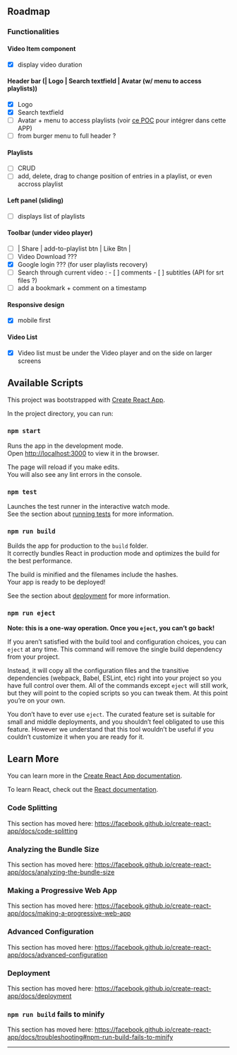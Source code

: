 ## Roadmap

### Functionalities

#### Video Item component

  - [x] display video duration

#### Header bar (| Logo | Search textfield | Avatar (w/ menu to access playlists))
 - [x] Logo
 - [x] Search textfield
 - [ ] Avatar + menu to access playlists (voir [ce POC](https://github.com/boostup/react-google-login-example) pour intégrer dans cette APP)
 - [ ] from burger menu to full header ?

#### Playlists
  - [ ] CRUD
  - [ ] add, delete, drag to change position of entries in a playlist, or even accross playlist
  
#### Left panel (sliding)
  - [ ] displays list of playlists

#### Toolbar (under video player)
  - [ ] | Share | add-to-playlist btn | Like Btn |
  - [ ] Video Download ???
  - [x] Google login ??? (for user playlists recovery)
  - [ ] Search through current video : 
        - [ ] comments
        - [ ] subtitles (API for srt files ?)        
  - [ ] add a bookmark + comment on a timestamp

#### Responsive design
  - [x] mobile first

#### Video List
- [x] Video list must be under the Video player and on the side on larger screens

## Available Scripts

This project was bootstrapped with [Create React App](https://github.com/facebook/create-react-app).

In the project directory, you can run:

### `npm start`

Runs the app in the development mode.<br />
Open [http://localhost:3000](http://localhost:3000) to view it in the browser.

The page will reload if you make edits.<br />
You will also see any lint errors in the console.

### `npm test`

Launches the test runner in the interactive watch mode.<br />
See the section about [running tests](https://facebook.github.io/create-react-app/docs/running-tests) for more information.

### `npm run build`

Builds the app for production to the `build` folder.<br />
It correctly bundles React in production mode and optimizes the build for the best performance.

The build is minified and the filenames include the hashes.<br />
Your app is ready to be deployed!

See the section about [deployment](https://facebook.github.io/create-react-app/docs/deployment) for more information.

### `npm run eject`

**Note: this is a one-way operation. Once you `eject`, you can’t go back!**

If you aren’t satisfied with the build tool and configuration choices, you can `eject` at any time. This command will remove the single build dependency from your project.

Instead, it will copy all the configuration files and the transitive dependencies (webpack, Babel, ESLint, etc) right into your project so you have full control over them. All of the commands except `eject` will still work, but they will point to the copied scripts so you can tweak them. At this point you’re on your own.

You don’t have to ever use `eject`. The curated feature set is suitable for small and middle deployments, and you shouldn’t feel obligated to use this feature. However we understand that this tool wouldn’t be useful if you couldn’t customize it when you are ready for it.

## Learn More

You can learn more in the [Create React App documentation](https://facebook.github.io/create-react-app/docs/getting-started).

To learn React, check out the [React documentation](https://reactjs.org/).

### Code Splitting

This section has moved here: https://facebook.github.io/create-react-app/docs/code-splitting

### Analyzing the Bundle Size

This section has moved here: https://facebook.github.io/create-react-app/docs/analyzing-the-bundle-size

### Making a Progressive Web App

This section has moved here: https://facebook.github.io/create-react-app/docs/making-a-progressive-web-app

### Advanced Configuration

This section has moved here: https://facebook.github.io/create-react-app/docs/advanced-configuration

### Deployment

This section has moved here: https://facebook.github.io/create-react-app/docs/deployment

### `npm run build` fails to minify

This section has moved here: https://facebook.github.io/create-react-app/docs/troubleshooting#npm-run-build-fails-to-minify

--------------------------------------------------------------------------------
